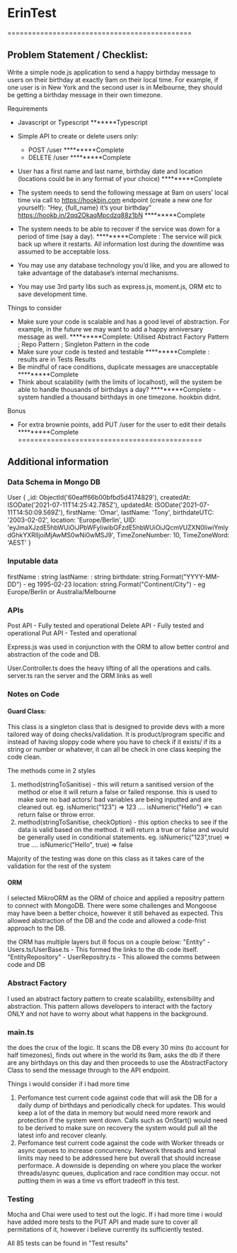# ErinTest

=============================================
## Problem Statement / Checklist:
Write a simple node.js application to send a happy birthday message to users on their birthday at exactly 9am on their local time. For example, if one user is in New York and the second user is in Melbourne, they should be getting a birthday message in their own timezone.

Requirements
* Javascript or Typescript
*******Typescript

* Simple API to create or delete users only:
    * POST /user 
        *********Complete
    * DELETE /user
        *********Complete
* User has a first name and last name, birthday date and location (locations could be in any format of your choice)
*********Complete
* The system needs to send the following message at 9am on users’ local time via call to https://hookbin.com endpoint (create a new one for yourself): “Hey, {full_name} it’s your birthday”
https://hookb.in/2qq2OkaqMpcdzq88z1bN
*********Complete
* The system needs to be  able to recover if the service was down for a period of time (say a day).
*********Complete : The service will pick back up where it restarts. All information lost during the downtime was assumed to be acceptable loss.
* You may use any database technology you’d like, and you are allowed to take advantage of the database’s internal mechanisms.
* You may use 3rd party libs such as express.js, moment.js, ORM etc to save development time.

Things to consider
* Make sure your code is scalable and has a good level of abstraction. For example, in the future we may want to add a happy anniversary message as well.
*********Complete: Utilised Abstract Factory Pattern ; Repo Pattern ; Singleton Pattern in the code
* Make sure your code is tested and testable
*********Complete : results are in Tests Results
* Be mindful of race conditions, duplicate messages are unacceptable
*********Complete 
* Think about scalability (with the limits of localhost), will the system be able to handle thousands of birthdays a day?
*********Complete  - system handled a thousand birthdays in one timezone. hookbin didnt.

Bonus
* For extra brownie points, add PUT /user for the user to edit their details
*********Complete 
=============================================

## Additional information 

### Data Schema in Mongo DB
User {
  _id: ObjectId('60eaff66b00bfbd5d4174829'),
  createdAt: ISODate('2021-07-11T14:25:42.785Z'),
  updatedAt: ISODate('2021-07-11T14:50:09.569Z'),
  firstName: 'Omar',
  lastName: 'Tony',
  birthdateUTC: '2003-02-02',
  location: 'Europe/Berlin',
  UID: 'eyJmaXJzdE5hbWUiOiJPbWFyIiwibGFzdE5hbWUiOiJQcmVUZXN0IiwiYmlydGhkYXRlIjoiMjAwMS0wNi0wMSJ9',
  TimeZoneNumber: 10,
  TimeZoneWord: 'AEST'
}

### Inputable data
firstName : string 
lastName: : string
birthdate: string.Format("YYYY-MM-DD") - eg 1995-02-23 
location: string.Format("Continent/City") - eg Europe/Berlin or Australia/Melbourne

### APIs 

Post API - Fully tested and operational
Delete API - Fully tested and operational
Put API - Tested and operational

Express.js was used in conjunction with the ORM to allow better control and abstraction of the code and DB.

User.Controller.ts does the heavy lifting of all the operations and calls. 
server.ts ran the server and the ORM links as well


### Notes on Code
#### Guard Class: 
This class is a singleton class that is designed to provide devs with a more tailored way of doing checks/validation. It is product/program specific and instead of having sloppy code where you have to check if it exists/ if its a string or number or whatever, it can all be check in one class keeping the code clean. 

The methods come in 2 styles 
1. method(stringToSanitise) - this will return a sanitised version of the method or else it will return a false or  failed response. this is used to make sure no bad actors/ bad variables are being inputted and are cleaned out.
eg. isNumeric("123") => 123  .... isNumeric("Hello") => can return false or throw error.
2. method(stringToSanitise, checkOption) - this option checks to see if the data is valid based on the method. it will return a true or false and would be generally used in conditional statements. 
eg. isNumeric("123",true) => true  .... isNumeric("Hello", true) => false

Majority of the testing was done on this class as it takes care of the validation for the rest of the system

#### ORM
I selected MikroORM as the ORM of choice and applied a repositry pattern to connect with MongoDB. There were some challenges and Mongoose may have been a better choice, however it still behaved as expected. This allowed abstraction of the DB and the code and allowed a code-frist approach to the DB.

the ORM has multiple layers but ill focus on a couple below:
"Entity" - Users.ts/UserBase.ts - This formed the links to the db code itself. 
"EntityRepository" - UserRepositry.ts - This allowed the comms between code and DB

### Abstract Factory
I used an abstract factory pattern to create scalability, extensibility and abstraction. This pattern allows developers to interact with the factory ONLY and not have to worry about what happens in the background. 

### main.ts
the does the crux of the logic. It scans the DB every 30 mins (to account for half timezones), finds out where in the world its 9am, asks the db if there are any birthdays on this day and then proceeds to use the AbstractFactory Class to send the message through to the API endpoint.

Things i would consider if i had more time
1. Perfomance test current code against code that will ask the DB for a daily dump of birthdays and periodically check for updates. This would keep a lot of the data in memory but would need more rework and protection if the system went down. Calls such as OnStart() would need to be derived to make sure on recovery the system would pull all the latest info and recover cleanly. 
2. Perfomance test current code against the code with Worker threads or async queues to increase concurrency. Network threads and kernal limits may need to be addressed here but overall that should increase performace. A downside is depending on where you place the worker threads/async queues, duplication and race condition may occur. not putting them in was a time vs effort tradeoff in this test. 

### Testing
Mocha and Chai were used to test out the logic. If i had more time i would have added more tests to the PUT API and made sure to cover all permitations of it, however i believe currently its sufficiently tested. 

All 85 tests can be found in "Test results" 











